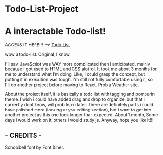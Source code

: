 # Todo-List-Project
<h1>A interactable Todo-list!</h1>

ACCESS IT HERE!!! --> <a href="https://jp8bit.github.io/Todo-List-Project/index.html">Todo List</a>

<p>wow a todo-list. Original, I know.</p>

<p>I'll say, JavaScript was WAY more complicated then I anticipated, mainly because I got used to HTML and CSS alot lol. It took me about 3 months for me to understand what I'm doing. Like, I could grasp the concept, but putting it in execution was tough. I'm still not fully comfortable using it, so I'll do another project before moving to React. Prob a Weather site.</p>

<p>About the project itself, it is basically a todo list with tagging and pompurin theme. I wish i could have added drag and drop to organize, but that i currently dont know, will prob learn later. There are definitely parts i could have polished more (looking at you editing section), but i want to get into another project as this one took longer than expected. About 1 month, Some days i would work on it, others i would study js. Anyway, hope you like it!!!</p>


<h2>- CREDITS -</h2>

<p>Schoolbell font by Font Diner.</p>

